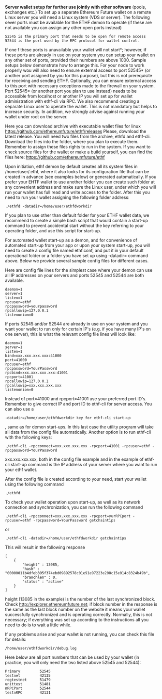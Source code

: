 **Server wallet setup for further use jointly with other software** 
(pools, exchanges etc.)
To set up a separate Ethereum Future wallet on a remote Linux server
you will need a Linux system (VDS or server).
The following sever ports must be available for the ETHF demon to operate (if these are not available you can assign any other open ports instead)

    52545 is the primary port that needs to be open for remote access
    52544 is the port used by the RPC protocol for wallet control.

If one f these ports is unavailable your wallet will not start*; however, if these ports are already in use on your system you can setup your wallet on any other set of ports, provided their numbers are above 1000. Sample setups below demonstrate how to arrange this.
For your node to work properly wou will also need to ensure external access to port 52545* (or another port assigned by you for this purpose), but this is not prerequisite for receiving and sending ETHF. Optionally, you can ensure external access to this port with necessary exceptions made to the firewall on your system.
Port 52545* (or another port you plan to use instead) needs to be accessible from localhost or another IP you will set up for wallet administration with ethf-cli via RPC.
We also recommend creating a separate Linux user to operate the wallet. This is not mandatory but helps to increase security. In addition, we strongly advise against running your wallet under root on the server.

Here you can download archive with executable wallet files for linux
https://github.com/ethereumfuture/ethf/releases
Please, download the latest release.
You will need two files from the archive, ethfd and ethf-cli. Download the files into the folder, where you plan to execute them. Remember to assign these files rights to run in the system.
If you want to check source files for the wallet or make a build yourself, you can find the files here: https://github.com/ethereumfuture/ethf

Upon initiation, ethf demon by default creates all its system files in /home/user/.ethf, where it also looks for its configuration file that can be created in advance (see examples below) or generated automatically. If you prefer your EHTF wallet to use another folder you can create such folder at any convenient address and make sure the Linux user, under which you will run your wallet has full read and write access to the folder. After this you need to run your wallet assigning the following folder address:

    ./ethfd -datadir=/home/user/ethfdworkdir

If you plan to use other than default folder for your ETHF wallet data, we recommend to create a simple bash script that would contain a start-up command to prevent accidental start without the key referring to your operating folder, and use this script for start-up.

For automated wallet start-up as a demon, and for convenience of automated start-up from your app or upon your system start-up, you will need to create a config file named ethf.conf, and put it in your default operational folder or a folder you have set up using -datadir= command above. Below we provide several sample config files for different cases.

Here are config file lines for the simplest case where your demon can use all IP addresses on your servers and ports 52545 and 52544 are both available.

    daemon=1
    server=1
    listen=1
    rpcuser=ethf
    rpcpassword=yourpassword
    rpcallowip=127.0.0.1
    listenonion=0

If ports 52545 and/or 52544 are already in use on your system and you want your wallet to run only for certain IP's (e.g. if you have many IP's on one server), this is what the relevant config file lines will look like:

    daemon=1
    server=1
    listen=1
    bind=xxx.xxx.xxx.xxx:41000
    port=41000
    rpcuser=ethf
    rpcpassword=YourPassword
    rpcbind=xxx.xxx.xxx.xxx:41001
    rpcport=41001
    rpcallowip=127.0.0.1
    rpcallowip=xxx.xxx.xxx.xxx
    listenonion=0

Instead of port=41000 and rpcport=41001 use your preferred port ID's. Remember to give correct IP and port ID to ethf-cli for server access. You can also use a 

    -datadir=/home/user/ethfdworkdir key for ethf-cli start-up

, same as for demon start-ups. In this last case the utility program will take all data from the config file automatically. Another option is to run ethf-cli with the following keys:

    ./ethf-cli -rpcconnect=xxx.xxx.xxx.xxx -rpcport=41001 -rpcuser=ethf -rpcpassword=YourPassword

xxx.xxx.xxx.xxx, both in the config file example and in the example of ethf-cli start-up command is the IP address of your server where you want to run your ethf wallet.

After the config file is created according to your need, start your wallet using the following command

    ./ethfd

To check your wallet operation upon start-up, as well as its network connection and synchronization, you can run the following command

    ./ethf-cli -rpcconnect=xxx.xxx.xxx.xxx -rpcport=yurRPCport -rpcuser=ethf -rpcpassword=YourPassword getchaintips

or

    ./ethf-cli -datadir=/home/user/ethfdworkdir getchaintips

This will result in the following response

    [
	    {
		    "height" : 13085,
		    "hash" : "00000011b4dfeb395f374ebd09892578c01e91e97223e208c15e014c8324b49b",
		    "branchlen" : 0,
		    "status" : "active"
	    }
    ]

height (13085 in the example) is the number of the last synchronized block. Check http://explorer.ethereumfuture.net; if block number
in the response is the same as the last block number on the website it means your wallet successfully synchronized and is operating correctly.
Normally, this is not necessary; if everything was set up according to the instructions all you need to do is to wait a little while.

If any problems arise and your wallet is not running, you can check this file for details:

    /home/user/ethfdworkdir/debug.log

Here below are all port numbers that can be used by your wallet (in practice, you will only need the two listed above 52545 and 52544):

    Primary         52545
    testnet         42135
    regtestnet      51479
    unittest		51481
    nRPCPort        52544
    testnRPC        42131
